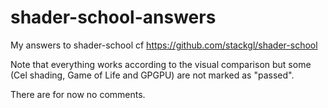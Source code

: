 # shader-school-answers
My answers to shader-school cf https://github.com/stackgl/shader-school

Note that everything works according to the visual comparison but some (Cel shading, Game of Life and GPGPU) are not marked as "passed".

There are for now no comments.    
